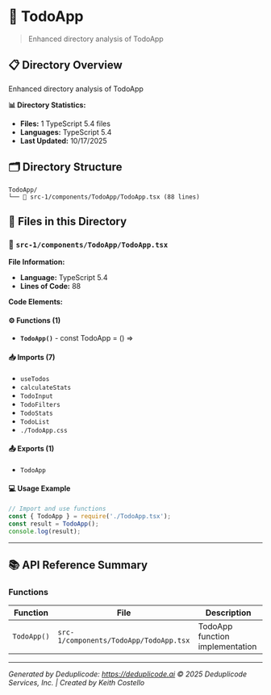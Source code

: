 # 📁 TodoApp

> Enhanced directory analysis of TodoApp

## 📋 Directory Overview

Enhanced directory analysis of TodoApp

**📊 Directory Statistics:**
- **Files:** 1 TypeScript 5.4 files
- **Languages:** TypeScript 5.4
- **Last Updated:** 10/17/2025

## 🗂 Directory Structure

```
TodoApp/
└── 📄 src-1/components/TodoApp/TodoApp.tsx (88 lines)
```

## 🎯 Files in this Directory

### 📄 `src-1/components/TodoApp/TodoApp.tsx`
**File Information:**
- **Language:** TypeScript 5.4
- **Lines of Code:** 88

**Code Elements:**

#### ⚙️ Functions (1)
- **`TodoApp()`** - const TodoApp = () =>

#### 📥 Imports (7)
- `useTodos`
- `calculateStats`
- `TodoInput`
- `TodoFilters`
- `TodoStats`
- `TodoList`
- `./TodoApp.css`

#### 📤 Exports (1)
- `TodoApp`

#### 💻 Usage Example
```ts
// Import and use functions
const { TodoApp } = require('./TodoApp.tsx');
const result = TodoApp();
console.log(result);
```

---

## 📚 API Reference Summary

### Functions
| Function | File | Description |
|----------|------|-------------|
| `TodoApp()` | `src-1/components/TodoApp/TodoApp.tsx` | TodoApp function implementation |

---

*Generated by Deduplicode: https://deduplicode.ai*
*© 2025 Deduplicode Services, Inc. | Created by Keith Costello*
